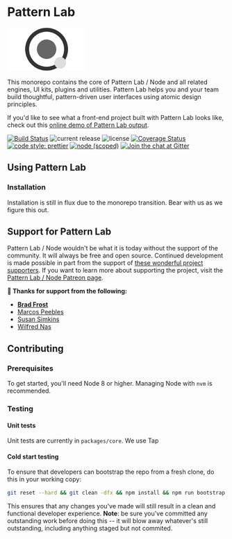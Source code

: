 # Pattern Lab

<img src='/patternlab.png' style="height: 100px;" alt="Pattern Lab Logo" />

This monorepo contains the core of Pattern Lab / Node and all related engines, UI kits, plugins and utilities. Pattern Lab helps you and your team build thoughtful, pattern-driven user interfaces using atomic design principles.

If you'd like to see what a front-end project built with Pattern Lab looks like, check out this [online demo of Pattern Lab output](http://demo.patternlab.io/).

[![Build Status](https://travis-ci.org/pattern-lab/patternlab-node.svg?branch=master)](https://travis-ci.org/pattern-lab/patternlab-node) ![current release](https://img.shields.io/npm/v/@pattern-lab/patternlab-node.svg) ![license](https://img.shields.io/github/license/pattern-lab/patternlab-node.svg) [![Coverage Status](https://coveralls.io/repos/github/pattern-lab/patternlab-node/badge.svg?branch=master)](https://coveralls.io/github/pattern-lab/patternlab-node?branch=master) [![code style: prettier](https://img.shields.io/badge/code_style-prettier-ff69b4.svg)](https://github.com/prettier/prettier)
[![node (scoped)](https://img.shields.io/node/v/@pattern-lab/patternlab-node.svg)]()
[![Join the chat at Gitter](https://badges.gitter.im/pattern-lab/node.svg)](https://gitter.im/pattern-lab/node)

## Using Pattern Lab

### Installation

Installation is still in flux due to the monorepo transition. Bear with us as we figure this out.

## Support for Pattern Lab

Pattern Lab / Node wouldn't be what it is today without the support of the community. It will always be free and open source. Continued development is made possible in part from the support of [these wonderful project supporters](https://github.com/pattern-lab/patternlab-node/wiki/Thanks). If you want to learn more about supporting the project, visit the [Pattern Lab / Node Patreon page](https://www.patreon.com/patternlab).

**:100: Thanks for support from the following:**

* **[Brad Frost](http://bradfrost.com/)**
* [Marcos Peebles](https://twitter.com/marcospeebles)
* [Susan Simkins](https://twitter.com/susanmsimkins)
* [Wilfred Nas](https://twitter.com/wnas)

## Contributing

### Prerequisites

To get started, you'll need Node 8 or higher. Managing Node with `nvm` is recommended.

### Testing

#### Unit tests

Unit tests are currently in `packages/core`. We use Tap

#### Cold start testing

To ensure that developers can bootstrap the repo from a fresh clone, do this in your working copy:

```sh
git reset --hard && git clean -dfx && npm install && npm run bootstrap
```

This ensures that any changes you've made will still result in a clean and functional developer experience. **Note**: be sure you've committed any outstanding work before doing this -- it will blow away whatever's still outstanding, including anything staged but not commited.
